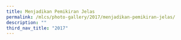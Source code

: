```yaml
---
title: Menjadikan Pemikiran Jelas
permalink: /mlcs/photo-gallery/2017/menjadikan-pemikiran-jelas/
description: ""
third_nav_title: "2017"
---
```

